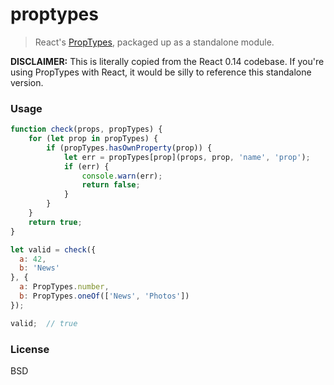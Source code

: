 # proptypes

> React's [PropTypes], packaged up as a standalone module.

**DISCLAIMER:**
This is literally copied from the React 0.14 codebase.
If you're using PropTypes with React, it would be silly to reference this standalone version.


### Usage

```js
function check(props, propTypes) {
	for (let prop in propTypes) {
		if (propTypes.hasOwnProperty(prop)) {
			let err = propTypes[prop](props, prop, 'name', 'prop');
			if (err) {
				console.warn(err);
				return false;
			}
		}
	}
	return true;
}

let valid = check({
  a: 42,
  b: 'News'
}, {
  a: PropTypes.number,
  b: PropTypes.oneOf(['News', 'Photos'])
});

valid;  // true
```


### License

BSD

[PropTypes]: https://github.com/facebook/react/blob/master/src/isomorphic/classic/types/ReactPropTypes.js
